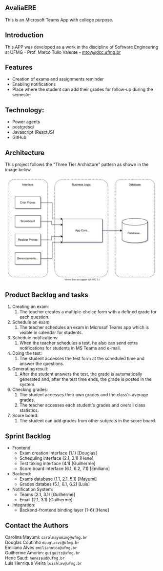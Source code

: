 ## AvaliaERE
This is an Microsoft Teams App with college purpose.

## Introduction
This APP was developed as a work in the discipline of Software Engineering at UFMG - Prof. Marco Tulio Valente - mtov@dcc.ufmg.br

## Features
- Creation of exams and assignments reminder
- Enabling notifications
- Place where the student can add their grades for follow-up during the semester

## Technology:
- Power agents
- postgresql
- Javascript (ReactJS)
- GitHub

## Architecture
This project follows the "Three Tier Archicture" pattern as shown in the image below.

![architecture](res/architecture.svg)

## Product Backlog and tasks
1. Creating an exam:
	1. The teacher creates a multiple-choice form with a defined grade for each question.
2. Schedule an exam:
	1. The teacher schedules an exam in Microsof Teams app which is visible in calendar for students.
3. Schedule notifications:
	1. When the teacher schedules a test, he also can send extra notifications for students in MS Teams and e-mail.
4. Doing the test:
	1. The student accesses the test form at the scheduled time and answer the questions.
5. Generating result:
	1. After the student answers the test, the grade is automatically generated and, after the test time ends, the grade is posted in the system.
6. Checking grades:
	1. The student accesses their own grades and the class's average grades.
	2. The teacher accesses each student's grades and overall class statistics.
7. Score board:
	1. The student can add grades from other subjects in the score board.

## Sprint Backlog
- Frontend:
	- Exam creation interface (1.1) [Douglas]
	- Scheduling interface (2.1, 3.1) [Hene]
	- Test taking interface (4.1) [Guilherme]
	- Score board interface (6.1, 6.2, 7.1) [Emiliano]
- Backend:
	- Exams database (1.1, 2.1, 5.1) [Mayumi]
	- Grades databes (5.1, 6.1, 6.2) [Luis]
- Notification System:
	- Teams (2.1, 3.1) [Guilherme]
	- Email (2.1, 3.1) [Guilherme]
- Integration:
	- Backend-frontend binding layer (1-6) [Hene]

## Contact the Authors

Carolina Mayumi: `carolmayumimg@ufmg.br`  
Douglas Coutinho `douglasvc@ufmg.br`  
Emiliano Alves `emilianotca@ufmg.br`  
Guilherme Amorim: `guiguitz@ufmg.br`  
Hene Saud: `henesaud@ufmg.br`  
Luis Henrique Vieira `luishlav@ufmg.br`  
